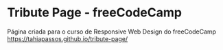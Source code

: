 # Tribute Page - freeCodeCamp
Página criada para o curso de Responsive Web Design do freeCodeCamp
https://tahiapassos.github.io/tribute-page/
